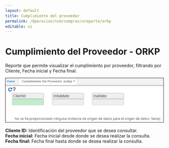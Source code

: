 ```yaml
---
layout: default
title: Cumplimiento del proveedor
permalink: /Operacion/scm/compras/oreporte/orkp
editable: si
---
```


# Cumplimiento del Proveedor - ORKP

Reporte que permite visualizar el cumplimiento por proveedor, filtrando por Cliente, Fecha inicial y Fecha final.  


![](orkp1.png)

**Cliente ID:** Identificación del proveedor que se desea consultar.  
**Fecha inicial:** Fecha inicial desde donde se desea realizar la consulta.  
**Fecha final:** Fecha final hasta donde se desea realizar la consulta.  

